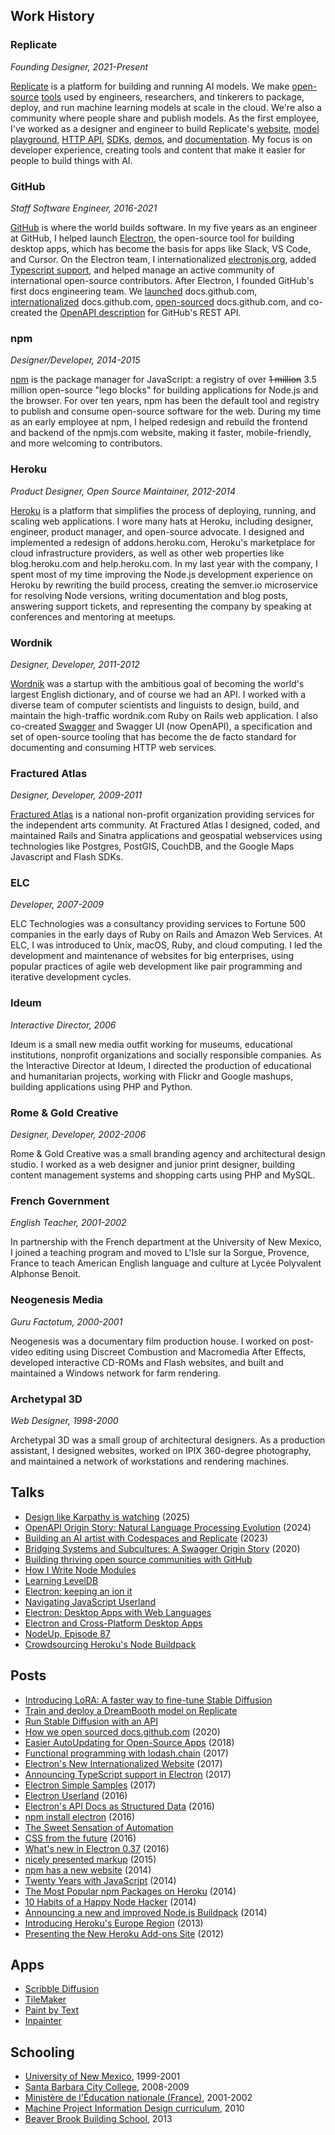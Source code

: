 <!--
title: Zeke Sikelianos
description: designer, engineer, documentarian
-->

## Work History

### Replicate

_Founding Designer, 2021-Present_

[Replicate](https://replicate.com) is a platform for building and running AI models. We make [open-source](https://replicate.com/docs/reference/open-source) [tools](https://cog.run) used by engineers, researchers, and tinkerers to package, deploy, and run machine learning models at scale in the cloud. We're also a community where people share and publish models. As the first employee, I've worked as a designer and engineer to build Replicate's [website](https://replicate.com), [model playground](https://replicate.com/playground), [HTTP API](https://replicate.com/docs/reference/http), [SDKs](https://replicate.com/docs/reference/client-libraries), [demos](https://x.com/zeke/status/1937267796146290952), and [documentation](https://replicate.com/docs/get-started/fine-tune-with-flux). My focus is on developer experience, creating tools and content that make it easier for people to build things with AI.

### GitHub

_Staff Software Engineer, 2016-2021_

[GitHub](https://github.com) is where the world builds software. In my five years as an engineer at GitHub, I helped launch [Electron](https://www.youtube.com/watch?v=FNHBfN8c32U), the open-source tool for building desktop apps, which has become the basis for apps like Slack, VS Code, and Cursor. On the Electron team, I internationalized [electronjs.org](https://www.electronjs.org/blog/new-website), added [Typescript support](https://www.electronjs.org/blog/typescript), and helped manage an active community of international open-source contributors. After Electron, I founded GitHub's first docs engineering team. We [launched](https://github.blog/2020-07-01-launching-docs-github-com/) docs.github.com, [internationalized](https://github.blog/2019-09-16-product-documentation-now-available-in-spanish/) docs.github.com, [open-sourced](https://github.blog/2020-10-14-how-we-open-sourced-docs-github-com/) docs.github.com, and co-created the [OpenAPI description](https://github.blog/2020-07-27-introducing-githubs-openapi-description/) for GitHub's REST API.

### npm

_Designer/Developer, 2014-2015_

[npm](https://npmjs.org/~zeke) is the package manager for JavaScript​: a registry of over <strike>1 million</strike> 3.5 million open-source "lego blocks" for building applications for Node.js and the browser. For over ten years, npm has been the default tool and registry to publish and consume open-source software for the web. During my time as an early employee at npm, I helped redesign and rebuild the frontend and backend of the npmjs.com website, making it faster, mobile-friendly, and more welcoming to contributors.

### Heroku

_Product Designer, Open Source Maintainer, 2012-2014_

[Heroku](https://heroku.com) is a platform that simplifies the process of deploying, running, and scaling web applications. I wore many hats at Heroku, including designer, engineer, product manager, and open-source advocate. I designed and implemented a redesign of addons.heroku.com, Heroku's marketplace for cloud infrastructure providers, as well as other web properties like blog.heroku.com and help.heroku.com. In my last year with the company, I spent most of my time improving the Node.js development experience on Heroku by rewriting the build process, creating the semver.io microservice for resolving Node versions, writing documentation and blog posts, answering support tickets, and representing the company by speaking at conferences and mentoring at meetups.

### Wordnik

_Designer, Developer, 2011-2012_

[Wordnik](https://wordnik.com) was a startup with the ambitious goal of becoming the world's largest English dictionary, and of course we had an API. I worked with a diverse team of computer scientists and linguists to design, build, and maintain the high-traffic wordnik.com Ruby on Rails web application. I also co-created [Swagger](https://zeke.sikelianos.com/swagger) and Swagger UI (now OpenAPI), a specification and set of open-source tooling that has become the de facto standard for documenting and consuming HTTP web services.

### Fractured Atlas

_Designer, Developer, 2009-2011_

[Fractured Atlas](https://www.fracturedatlas.org/) is a national non-profit organization providing services for the independent arts community. At Fractured Atlas I designed, coded, and maintained Rails and Sinatra applications and geospatial webservices using technologies like Postgres, PostGIS, CouchDB, and the Google Maps Javascript and Flash SDKs.

### ELC

_Developer, 2007-2009_

ELC Technologies was a consultancy providing services to Fortune 500 companies in the early days of Ruby on Rails and Amazon Web Services. At ELC, I was introduced to Unix, macOS, Ruby, and cloud computing. I led the development and maintenance of websites for big enterprises, using popular practices of agile web development like pair programming and iterative development cycles.

### Ideum

_Interactive Director, 2006_

Ideum is a small new media outfit working for museums, educational institutions, nonprofit organizations and socially responsible companies. As the Interactive Director at Ideum, I directed the production of educational and humanitarian projects, working with Flickr and Google mashups, building applications using PHP and Python.

### Rome & Gold Creative

_Designer, Developer, 2002-2006_

Rome & Gold Creative was a small branding agency and architectural design studio. I worked as a web designer and junior print designer, building content management systems and shopping carts using PHP and MySQL.

### French Government

_English Teacher, 2001-2002_

In partnership with the French department at the University of New Mexico, I joined a teaching program and moved to L'Isle sur la Sorgue, Provence, France to teach American English language and culture at Lycée Polyvalent Alphonse Benoit.

### Neogenesis Media

_Guru Factotum, 2000-2001_

Neogenesis was a documentary film production house. I worked on post-video editing using Discreet Combustion and Macromedia After Effects, developed interactive CD-ROMs and Flash websites, and built and maintained a Windows network for farm rendering.

### Archetypal 3D

_Web Designer, 1998-2000_

Archetypal 3D was a small group of architectural designers. As a production assistant, I designed websites, worked on IPIX 360-degree photography, and maintained a network of workstations and rendering machines.

## Talks

- [Design like Karpathy is watching](https://www.youtube.com/watch?v=gcWGVmL2j6E) (2025)
- [OpenAPI Origin Story: Natural Language Processing Evolution](https://www.youtube.com/watch?v=rfbX9RgDY-Y) (2024)
- [Building an AI artist with Codespaces and Replicate](https://www.youtube.com/watch?v=5jZGLYcLfOo) (2023)
- [Bridging Systems and Subcultures: A Swagger Origin Story](https://www.youtube.com/watch?v=_G9dlv66-xw) (2020)
- [Building thriving open source communities with GitHub](https://www.youtube.com/watch?v=0IOmzppk-_Y)
- [How I Write Node Modules](https://www.youtube.com/watch?v=6Y6QMgEEAXk)
- [Learning LevelDB](https://github.com/zeke/learning-leveldb#readme)
- [Electron: keeping an ion it](https://www.youtube.com/watch?v=GH3P4nen5hQ)
- [Navigating JavaScript Userland](https://www.youtube.com/watch?v=rKWHS2cfcAw&t=597s)
- [Electron: Desktop Apps with Web Languages](https://www.youtube.com/watch?v=FNHBfN8c32U)
- [Electron and Cross-Platform Desktop Apps](https://changelog.com/podcast/216)
- [NodeUp, Episode 87](http://nodeup.com/eightyseven)
- [Crowdsourcing Heroku's Node Buildpack](https://www.youtube.com/watch?v=1bbpBirW5-Q)

## Posts

- [Introducing LoRA: A faster way to fine-tune Stable Diffusion](https://replicate.com/blog/lora-faster-fine-tuning-of-stable-diffusion)
- [Train and deploy a DreamBooth model on Replicate](https://replicate.com/blog/dreambooth-api)
- [Run Stable Diffusion with an API](https://replicate.com/blog/run-stable-diffusion-with-an-api)
- [How we open sourced docs.github.com](https://github.blog/2020-10-14-how-we-open-sourced-docs-github-com/) (2020)
- [Easier AutoUpdating for Open-Source Apps](https://www.electronjs.org/blog/autoupdating-electron-apps) (2018)
- [Functional programming with lodash.chain](https://zeke.sikelianos.com/chain/) (2017)
- [Electron's New Internationalized Website](https://www.electronjs.org/blog/new-website) (2017)
- [Announcing TypeScript support in Electron](https://www.electronjs.org/blog/typescript) (2017)
- [Electron Simple Samples](https://www.electronjs.org/blog/simple-samples) (2017)
- [Electron Userland](https://www.electronjs.org/blog/userland) (2016)
- [Electron's API Docs as Structured Data](https://www.electronjs.org/blog/api-docs-json-schema) (2016)
- [npm install electron](https://www.electronjs.org/blog/npm-install-electron) (2016)
- [The Sweet Sensation of Automation](https://zeke.sikelianos.com/npm-and-github-automation-with-heroku/)
- [CSS from the future](https://zeke.sikelianos.com/css-from-the-future/) (2016)
- [What's new in Electron 0.37](https://www.electronjs.org/blog/electron-37) (2016)
- [nicely presented markup](http://blog.npmjs.org/post/109508231330/nicely-presented-markup) (2015)
- [npm has a new website](http://blog.npmjs.org/post/104856015780/npm-has-a-new-website) (2014)
- [Twenty Years with JavaScript](http://zeke.sikelianos.com/posts/twenty-years-with-javascript) (2014)
- [The Most Popular npm Packages on Heroku](https://github.com/zeke/popular-npm-packages-on-heroku/blob/master/blog-post.md) (2014)
- [10 Habits of a Happy Node Hacker](https://blog.heroku.com/archives/2014/3/11/node-habits) (2014)
- [Announcing a new and improved Node.js Buildpack](https://blog.heroku.com/archives/2013/12/10/new-node-buildpack) (2014)
- [Introducing Heroku's Europe Region](https://blog.heroku.com/archives/2013/4/24/europe-region) (2013)
- [Presenting the New Heroku Add-ons Site](https://blog.heroku.com/archives/2012/12/4/new-addons-site) (2012)

## Apps

- [Scribble Diffusion](https://scribblediffusion.com)
- [TileMaker](https://tilemaker.app)
- [Paint by Text](https://paintbytext.chat)
- [Inpainter](https://inpainter.vercel.app)

## Schooling

- [University of New Mexico](https://zeke.sikelianos.com/unm), 1999-2001
- [Santa Barbara City College](https://www.sbcc.edu/), 2008-2009
- [Ministère de l'Éducation nationale (France)](https://zeke.sikelianos.com/france), 2001-2002
- [Machine Project Information Design curriculum](https://machineproject.com/), 2010
- [Beaver Brook Building School](https://zeke.sikelianos.com/beaver-brook), 2013